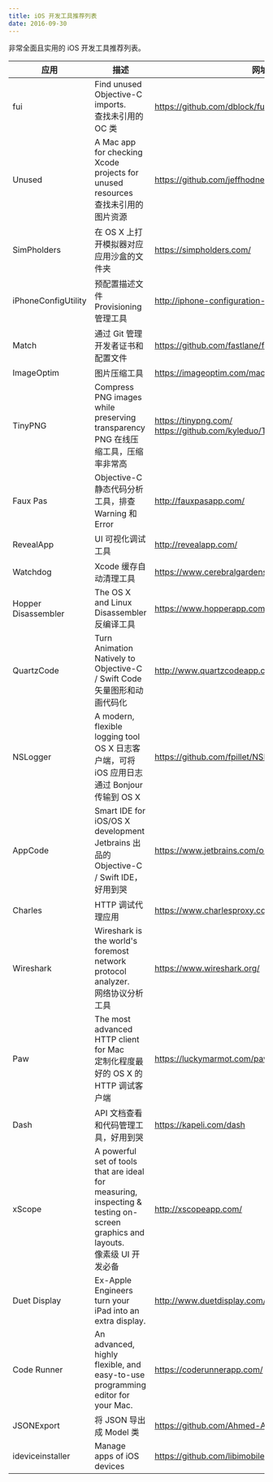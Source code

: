 ```yaml
---
title: iOS 开发工具推荐列表
date: 2016-09-30
---
```


非常全面且实用的 iOS 开发工具推荐列表。

<!--more-->

| 应用 | 描述 | 网址 | 
| --- | --- | --- |
| fui | Find unused Objective-C imports.<br />查找未引用的 OC 类 | https://github.com/dblock/fui | 
| Unused | A Mac app for checking Xcode projects for unused resources<br />查找未引用的图片资源 | https://github.com/jeffhodnett/Unused | 
| SimPholders | 在 OS X 上打开模拟器对应应用沙盒的文件夹 | https://simpholders.com/ | 
| iPhoneConfigUtility | 预配置描述文件Provisioning管理工具 | http://iphone-configuration-utility.soft32.com | 
| Match | 通过 Git 管理开发者证书和配置文件 | https://github.com/fastlane/fastlane/tree/master/match | 
| ImageOptim | 图片压缩工具 | https://imageoptim.com/mac | 
| TinyPNG | Compress PNG images while preserving transparency<br />PNG 在线压缩工具，压缩率非常高 | https://tinypng.com/ <br /> https://github.com/kyleduo/TinyPNG4Mac | 
| Faux Pas | Objective-C 静态代码分析工具，排查 Warning 和 Error | http://fauxpasapp.com/ | 
| RevealApp | UI 可视化调试工具 | http://revealapp.com/ | 
| Watchdog | Xcode 缓存自动清理工具 | https://www.cerebralgardens.com/watchdog | 
| Hopper Disassembler | The OS X and Linux Disassembler<br />反编译工具 | https://www.hopperapp.com/ | 
| QuartzCode | Turn Animation Natively to Objective-C / Swift Code<br />矢量图形和动画代码化 | http://www.quartzcodeapp.com/ | 
| NSLogger | A modern, flexible logging tool<br />OS X 日志客户端，可将 iOS 应用日志通过 Bonjour 传输到 OS X | https://github.com/fpillet/NSLogger | 
| AppCode | Smart IDE for iOS/OS X development<br />Jetbrains 出品的 Objective-C / Swift IDE，好用到哭 | https://www.jetbrains.com/objc/ | 
| Charles | HTTP 调试代理应用 | https://www.charlesproxy.com/ | 
| Wireshark | Wireshark is the world's foremost network protocol analyzer.<br />网络协议分析工具 | https://www.wireshark.org/ | 
| Paw | The most advanced HTTP client for Mac<br />定制化程度最好的 OS X 的 HTTP 调试客户端  | https://luckymarmot.com/paw/ | 
| Dash | API 文档查看和代码管理工具，好用到哭 | https://kapeli.com/dash | 
| xScope | A powerful set of tools that are ideal for measuring, inspecting & testing on-screen graphics and layouts.<br />像素级 UI 开发必备 | http://xscopeapp.com/ | 
| Duet Display | Ex-Apple Engineers turn your iPad into an extra display. | http://www.duetdisplay.com/ | 
| Code Runner | An advanced, highly flexible, and easy-to-use programming editor for your Mac. | https://coderunnerapp.com/ | 
| JSONExport | 将 JSON 导出成 Model 类 | https://github.com/Ahmed-Ali/JSONExport | 
| ideviceinstaller | Manage apps of iOS devices | https://github.com/libimobiledevice/ideviceinstaller | 
